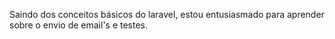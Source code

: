 Saindo dos conceitos básicos do laravel, estou entusiasmado para aprender sobre o envio de email's e testes.
